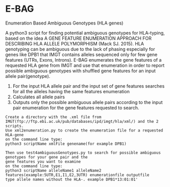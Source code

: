# E-BAG
Enumeration Based Ambiguous Genotypes (HLA genes)

A python3 script for finding potential ambiguous genotypes for HLA-typing, based on the idea A GENE FEATURE ENUMERATION APPROACH FOR DESCRIBING HLA ALLELE POLYMORPHISM (Mack SJ. 2015). HLA genotyping can be ambiguous due to the lack of phasing especially for genes like DPB1 that IMGT contains alleles sequenced only for few gene features (UTRs, Exons, Introns).  E-BAG enumerates the gene features of a requested HLA gene from IMGT and use that enumeration in order to report possible ambiguous genotypes with shuffled gene features for an input allele pair(genotype).

1) For the input HLA allele pair and the input set of gene features searches for all the alleles having the same features   enumeration
2) Calculates all allele pairs
3) Outputs only the possible ambiguous allele pairs according to the input pair enumeration for the gene features requested to
   search.
~~~~~~~~~~~~~~~~~~~~~~~~~~~~~~~~~~~~~~~~~~~~~~~~~~~~~~~~~~~~~~~~~~~~~~~~~~~~~~~~~~~~~~~~~~~~~~~~~~~~~~~~~~~~~~~~~~~~~~~~~~~~~~~~
Create a directory with the .xml file from IMGT(ftp://ftp.ebi.ac.uk/pub/databases/ipd/imgt/hla/xml/) and the 2 scripts. 
Use xml2enumeration.py to create the enumeration file for a requested HLA-gene
on the command line type:
python3 scriptName xmlFile genename(for example DPB1)

Then use test4ambiguousGenotypes.py to search for possible ambiguous genotypes for your gene pair and the 
gene features you want to examine
on the command line type:
python3 scriptName alleleName1 alleleName2 features(example:5UTR,E1,I1,E2,3UTR) enumerationfile outputfile
type allele names without the HLA-. example DPB1*13:01:01'

